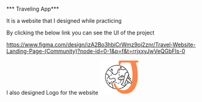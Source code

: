 *** Traveling App***

It is a website that I designed while practicing


By clicking the below link you can see the UI of the project


https://www.figma.com/design/izA2Bo3hbiCrWmz9oj2znr/Travel-Website-Landing-Page-(Community)?node-id=0-1&p=f&t=rrjxxyJwVeQGbFIs-0


I also designed Logo for the website
![Logo](https://github.com/rizul2613/Rizul_portfolio/blob/main/_Practice.png)
